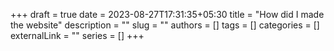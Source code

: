 +++ 
draft = true
date = 2023-08-27T17:31:35+05:30
title = "How did I made the website"
description = ""
slug = ""
authors = []
tags = []
categories = []
externalLink = ""
series = []
+++

